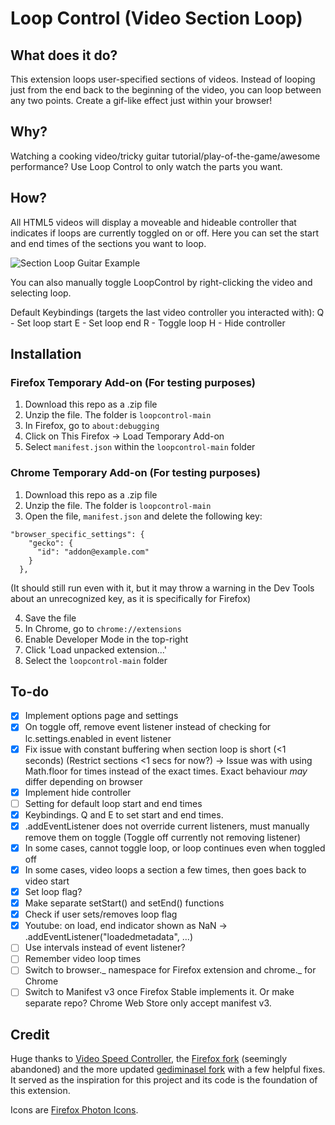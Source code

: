 # Loop Control (Video Section Loop)

## What does it do?

This extension loops user-specified sections of videos. Instead of looping just from the end back to the beginning of the video, you can loop between any two points. Create a gif-like effect just within your browser!

## Why?

Watching a cooking video/tricky guitar tutorial/play-of-the-game/awesome performance? Use Loop Control to only watch the parts you want.

## How?

All HTML5 videos will display a moveable and hideable controller that indicates if loops are currently toggled on or off. Here you can set the start and end times of the sections you want to loop.

![Section Loop Guitar Example](https://i.giphy.com/dBkYAjneYGxFI0wYkT.gif)

You can also manually toggle LoopControl by right-clicking the video and selecting loop.

Default Keybindings (targets the last video controller you interacted with):
Q - Set loop start
E - Set loop end
R - Toggle loop
H - Hide controller

## Installation

### Firefox Temporary Add-on (For testing purposes)

1. Download this repo as a .zip file
2. Unzip the file. The folder is `loopcontrol-main`
3. In Firefox, go to `about:debugging`
4. Click on This Firefox -> Load Temporary Add-on
5. Select `manifest.json` within the `loopcontrol-main` folder

### Chrome Temporary Add-on (For testing purposes)

1. Download this repo as a .zip file
2. Unzip the file. The folder is `loopcontrol-main`
3. Open the file, `manifest.json` and delete the following key:

```
"browser_specific_settings": {
    "gecko": {
      "id": "addon@example.com"
    }
  },
```

(It should still run even with it, but it may throw a warning in the Dev Tools about an unrecognized key, as it is specifically for Firefox)

4. Save the file
5. In Chrome, go to `chrome://extensions`
6. Enable Developer Mode in the top-right
7. Click 'Load unpacked extension...'
8. Select the `loopcontrol-main` folder

## To-do

-   [x] Implement options page and settings
-   [x] On toggle off, remove event listener instead of checking for lc.settings.enabled in event listener
-   [x] Fix issue with constant buffering when section loop is short (<1 seconds) (Restrict sections <1 secs for now?) -> Issue was with using Math.floor for times instead of the exact times. Exact behaviour _may_ differ depending on browser
-   [x] Implement hide controller
-   [ ] Setting for default loop start and end times
-   [x] Keybindings. Q and E to set start and end times.
-   [x] .addEventListener does not override current listeners, must manually remove them on toggle (Toggle off currently not removing listener)
-   [x] In some cases, cannot toggle loop, or loop continues even when toggled off
-   [x] In some cases, video loops a section a few times, then goes back to video start
-   [x] Set loop flag?
-   [x] Make separate setStart() and setEnd() functions
-   [x] Check if user sets/removes loop flag
-   [x] Youtube: on load, end indicator shown as NaN -> .addEventListener("loadedmetadata", ...)
-   [ ] Use intervals instead of event listener?
-   [ ] Remember video loop times
-   [ ] Switch to browser._ namespace for Firefox extension and chrome._ for Chrome
-   [ ] Switch to Manifest v3 once Firefox Stable implements it. Or make separate repo? Chrome Web Store only accept manifest v3.

## Credit

Huge thanks to [Video Speed Controller](https://github.com/igrigorik/videospeed), the [Firefox fork](https://github.com/codebicycle/videospeed) (seemingly abandoned) and the more updated [gediminasel fork](https://github.com/gediminasel/videospeed-firefox) with a few helpful fixes. It served as the inspiration for this project and its code is the foundation of this extension.

Icons are [Firefox Photon Icons](https://github.com/FirefoxUX/photon-icons).
